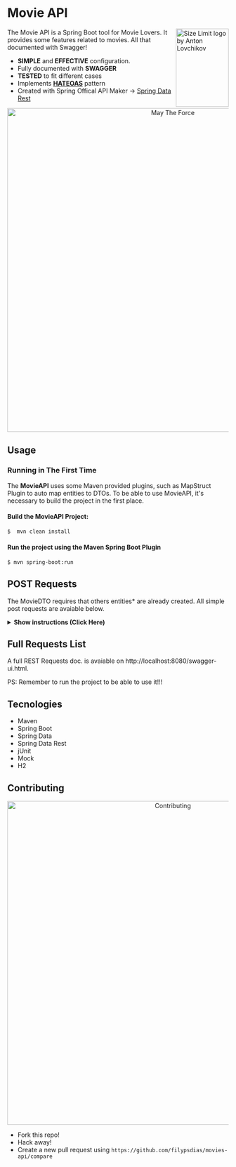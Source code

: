 # Movie API

<img src="https://github.com/filypsdias/movies-api/blob/master/images/undraw_broadcast_jhwx.svg" align="right"
     alt="Size Limit logo by Anton Lovchikov" width="120" height="178">

The Movie API is a Spring Boot tool for Movie Lovers. 
It provides some features related to movies. All that documented with Swagger!

* **SIMPLE** and **EFFECTIVE** configuration.
* Fully documented with **SWAGGER**
* **TESTED** to fit different cases
* Implements **[HATEOAS](https://en.wikipedia.org/wiki/HATEOAS)** pattern
* Created with Spring Offical API Maker -> [Spring Data Rest](https://spring.io/projects/spring-data-rest)

<p align="center">
  <img src="https://github.com/filypsdias/movies-api/blob/master/images/undraw_may_the_force_bgdm.png" alt="May The Force" width="738">
</p>


## Usage

### Running in The First Time

The **MovieAPI** uses some Maven provided plugins, such as MapStruct Plugin to auto map entities to DTOs. 
To be able to use MovieAPI, it's necessary to build the project in the first place.

#### Build the MovieAPI Project:

```sh
$  mvn clean install
```

#### Run the project using the Maven Spring Boot Plugin
```sh
$ mvn spring-boot:run
```
    
## POST Requests
The MovieDTO requires that others entities* are already created.
All simple post requests are avaiable below.

<details><summary><b>Show instructions (Click Here)</b></summary>

1. Create a Movie Genre:

    ```json
      {
        "name": "string"
      }
    ```
    
    ```diff
    + {
    +   "name": "Drama"
    + }
    ```
    
2. Create a Movie Production Company:

   ```json
      {
        "logo_path": "string",
        "name": "string",
        "origin_country": "string"
      }
   ```
   
    ```diff
    + {
    -   "logo_path": null, <- future use
    +   "name": "Fox 2000 Picutres",
    +   "origin_country": "US"
    + }
   ```

3. Create a Movie Production Country:

   ```json
      {
        "iso_3166_1": "string",
        "name": "string",
      }
   ```
   
   ```diff
   +  {
   +    "iso_3166_1": "US",
   +    "name": "United States",
   +  }
   ```

4. Create a Movie Spoken Language

   ```json
      {
        "iso_639_1": "string",
        "name": "string",
      }
   ```
   
   ```diff
   +  {
   +    "iso_639_1": "en",
   +    "name": "English",
   +  }
   ```


4. Now, let’s create a Movie Entity. Add all other entity (they can't be null) keys to the current JSON:
   
    ```json
       {
         "adult": true,
         "budget": 0,
         "genres": [
           {
             "id": 0
           }
         ],
         "homepage": "string",
         "imdbId": "string",
         "originalLanguage": "string",
         "originalTitle": "string",
         "overview": "string",
         "popularity": 0,
         "productionCompanies": [
           {
             "id": 0
           }
         ],
         "productionCountries": [
           {
             "id": 0
           }
         ],
         "releaseDate": "2020-05-01",
         "revenue": 0,
         "runtime": 0,
         "spokenLanguages": [
           {
             "id": 0
           }
         ],
         "status": "string",
         "tagline": "string",
         "title": "string",
         "titleDto": [
           {
             "id": 0
           }
         ],
         "video": true,
         "voteAverage": 0,
         "vote_count": 0
       }
    ```
    ```diff
    +  {
         "adult": false,
         "budget": 6300000,
         "genres": [
    +      {
    +        "id": 1
           }
         ],
    +    "homepage": "string",
    +    "imdbId": "tt0137523",
    +    "originalLanguage": "en",
    +    "originalTitle": "Fight Club",
    +    "overview": "You do NOT talk about the Fight Club",
    +    "popularity": 0.5,
         "productionCompanies": [
           {
    +        "id": 1
           }
         ],
         "productionCountries": [
           {
    +        "id": 1
           }
         ],
    +    "releaseDate": "2020-05-01",
    +    "revenue": 0.5,
    +    "runtime": 139,
         "spokenLanguages": [
           {
    +        "id": 0
           }
         ],
    +    "status": "Released",
        "tagline": "string",
    +    "title": "Fight Club",
    -    "titleDto": [
    -      {
    -        "id": 0      <- FUTURE USE
    -      }
    -    ],
    +    "video": false,
    +    "voteAverage": 8.7,
    +    "vote_count": 3949
    +  }
    ```

</details>


## Full Requests List

A full REST Requests doc. is avaiable on http://localhost:8080/swagger-ui.html.

PS: Remember to run the project to be able to use it!!!

## Tecnologies
* Maven
* Spring Boot
* Spring Data
* Spring Data Rest
* jUnit
* Mock
* H2

## Contributing

<p align="center">
  <img src="https://github.com/filypsdias/movies-api/blob/master/images/undraw_developer_activity_bv83.svg" alt="Contributing" width="738">
</p>

* Fork this repo!
* Hack away!
* Create a new pull request using ```https://github.com/filypsdias/movies-api/compare```
